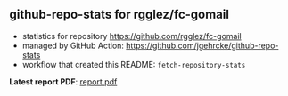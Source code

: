 ## github-repo-stats for rgglez/fc-gomail

- statistics for repository https://github.com/rgglez/fc-gomail
- managed by GitHub Action: https://github.com/jgehrcke/github-repo-stats
- workflow that created this README: `fetch-repository-stats`

**Latest report PDF**: [report.pdf](https://github.com/rgglez/rgglez/raw/github-repo-stats/rgglez/fc-gomail/latest-report/report.pdf)

